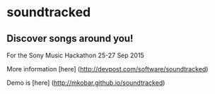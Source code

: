 # soundtracked

## Discover songs around you!

For the Sony Music Hackathon 25-27 Sep 2015

More information [here] (http://devpost.com/software/soundtracked)

Demo is [here] (http://mkobar.github.io/soundtracked)
